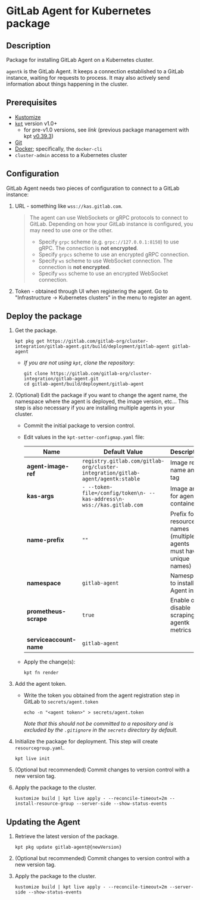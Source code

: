 # GitLab Agent for Kubernetes package

## Description

Package for installing GitLab Agent on a Kubernetes cluster.

`agentk` is the GitLab Agent. It keeps a connection established to a GitLab instance, waiting for requests to process. It may also actively send information about things happening in the cluster.

## Prerequisites

- [Kustomize](https://kustomize.io/)
- [`kpt`](https://kpt.dev/book/01-getting-started/01-system-requirements) version v1.0+
  - for pre-v1.0 versions, see *link* (previous package management with kpt [v0.39.3](https://github.com/GoogleContainerTools/kpt/releases/tag/v0.39.3))
- [Git](https://git-scm.com/book/en/v2/Getting-Started-Installing-Git)
- [Docker](https://docs.docker.com/get-docker/); specifically, the `docker-cli`
- `cluster-admin` access to a Kubernetes cluster

## Configuration

GitLab Agent needs two pieces of configuration to connect to a GitLab instance:

1. URL - something like `wss://kas.gitlab.com`.

    > The agent can use WebSockets or gRPC protocols to connect to GitLab. Depending on how your GitLab instance is configured, you may need to use one or the other.
    >
    > - Specify `grpc` scheme (e.g. `grpc://127.0.0.1:8150`) to use gRPC. The connection is **not encrypted**.
    > - Specify `grpcs` scheme to use an encrypted gRPC connection.
    > - Specify `ws` scheme to use WebSocket connection. The connection is **not encrypted**.
    > - Specify `wss` scheme to use an encrypted WebSocket connection.

1. Token - obtained through UI when registering the agent. Go to "Infrastructure -> Kubernetes clusters" in the menu to register an agent.

## Deploy the package

1. Get the package.

    ```shell
    kpt pkg get https://gitlab.com/gitlab-org/cluster-integration/gitlab-agent.git/build/deployment/gitlab-agent gitlab-agent
    ```

   - *If you are not using `kpt`, clone the repository*:

     ```shell
     git clone https://gitlab.com/gitlab-org/cluster-integration/gitlab-agent.git
     cd gitlab-agent/build/deployment/gitlab-agent
     ```

1. (Optional) Edit the package if you want to change the agent name, the namespace where the agent is deployed, the image version, etc... This step is also necessary if you are installing multiple agents in your cluster.

    - Commit the initial package to version control.
    - Edit values in the `kpt-setter-configmap.yaml` file:

        | Name                    | Default Value                                                                   | Description                                                        |
        | ----------------------- | ------------------------------------------------------------------------------- | ------------------------------------------------------------------ |
        | **agent-image-ref**     | `registry.gitlab.com/gitlab-org/cluster-integration/gitlab-agent/agentk:stable` | Image ref name and tag                                             |
        | **kas-args**            | `- --token-file=/config/token\n- --kas-address\n- wss://kas.gitlab.com`         | Image args for agentk container                                    |
        | **name-prefix**         | `""`                                                                            | Prefix for resource names (multiple agents must have unique names) |
        | **namespace**           | `gitlab-agent`                                                                  | Namespace to install Agent into                                    |
        | **prometheus-scrape**   | `true`                                                                          | Enable or disable scraping of agentk metrics                       |
        | **serviceaccount-name** | `gitlab-agent`                                                                  |                                                                    |

    - Apply the change(s):

        ```shell
        kpt fn render
        ```

1. Add the agent token.

    - Write the token you obtained from the agent registration step in GitLab to `secrets/agent.token`

        ```shell
        echo -n "<agent token>" > secrets/agent.token
        ```

        *Note that this should not be committed to a repository and is excluded by the `.gitignore` in the `secrets` directory by default.*

1. Initialize the package for deployment. This step will create `resourcegroup.yaml`.

    ```shell
    kpt live init
    ```

1. (Optional but recommended) Commit changes to version control with a new version tag.

1. Apply the package to the cluster.

    ```shell
    kustomize build | kpt live apply - --reconcile-timeout=2m --install-resource-group --server-side --show-status-events
    ```

## Updating the Agent

1. Retrieve the latest version of the package.

    ```shell
    kpt pkg update gitlab-agent@{newVersion}
    ```

1. (Optional but recommended) Commit changes to version control with a new version tag.

1. Apply the package to the cluster.

    ```shell
    kustomize build | kpt live apply - --reconcile-timeout=2m --server-side --show-status-events
    ```
